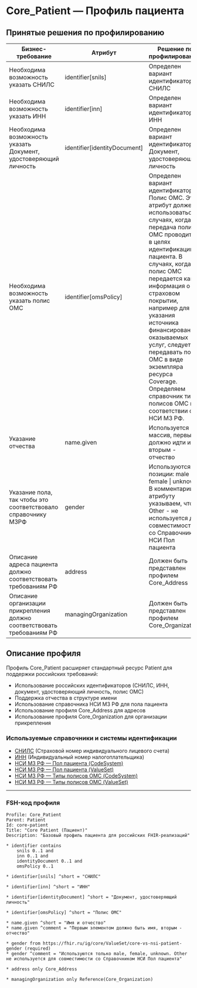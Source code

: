 # Core_Patient — Профиль пациента

## Принятые решения по профилированию

| Бизнес-требование | Атрибут | Решение по профилированию |
|-------------------|---------|---------------------------|
| Необходима возможность указать СНИЛС | identifier[snils] | Определен вариант идентификатора - СНИЛС |
| Необходима возможность указать ИНН | identifier[inn] | Определен вариант идентификатора - ИНН |
| Необходима возможность указать Документ, удостоверяющий личность | identifier[identityDocument] | Определен вариант идентификатора - Документ, удостоверяющий личность |
| Необходима возможность указать полис ОМС | identifier[omsPolicy] | Определен вариант идентификатора – Полис ОМС. Этот атрибут должен использоваться в случаях, когда передача полиса ОМС проводится в целях идентификации пациента. В случаях, когда полис ОМС передается как информация о страховом покрытии, например для указания источника финансирования оказываемых услуг, следует передавать полис ОМС в виде экземпляра ресурса Coverage. Определяем справочник типов полисов ОМС в соответствии с НСИ МЗ РФ. |
| Указание отчества | name.given | Используется массив, первым должно идти имя, вторым - отчество |
| Указание пола, так чтобы это соответствовало справочнику МЗРФ | gender | Используются позиции: male \| female \| unknown. В комментарии к атрибуту указываем, что Other - не используется для совместимости со Справочником НСИ Пол пациента |
| Описание адреса пациента должно соответствовать требованиям РФ | address | Должен быть представлен профилем Core_Address |
| Описание организации прикрепления должно соответствовать требованиям РФ | managingOrganization | Должен быть представлен профилем Core_Organization |

## Описание профиля

Профиль Core_Patient расширяет стандартный ресурс Patient для поддержки российских требований:
- Использование российских идентификаторов (СНИЛС, ИНН, документ, удостоверяющий личность, полис ОМС)
- Поддержка отчества в структуре имени
- Использование справочника НСИ МЗ РФ для пола пациента
- Использование профиля Core_Address для адресов
- Использование профиля Core_Organization для организации прикрепления

### Используемые справочники и системы идентификации
- [СНИЛС](https://www.pfrf.ru/) (Страховой номер индивидуального лицевого счета)
- [ИНН](https://www.nalog.gov.ru/) (Индивидуальный номер налогоплательщика)
- [НСИ МЗ РФ — Пол пациента (CodeSystem)](https://fhir.ru/ig/core/CodeSystem/core-cs-nsi-patient-gender)
- [НСИ МЗ РФ — Пол пациента (ValueSet)](https://fhir.ru/ig/core/ValueSet/core-vs-nsi-patient-gender)
- [НСИ МЗ РФ — Типы полисов ОМС (CodeSystem)](https://fhir.ru/ig/core/CodeSystem/core-cs-nsi-oms-policy-type)
- [НСИ МЗ РФ — Типы полисов ОМС (ValueSet)](https://fhir.ru/ig/core/ValueSet/core-vs-nsi-oms-policy-type)

---

### FSH-код профиля

```fsh
Profile: Core_Patient
Parent: Patient
Id: core-patient
Title: "Core Patient (Пациент)"
Description: "Базовый профиль пациента для российских FHIR-реализаций"

* identifier contains
    snils 0..1 and
    inn 0..1 and
    identityDocument 0..1 and
    omsPolicy 0..1

* identifier[snils] ^short = "СНИЛС"

* identifier[inn] ^short = "ИНН"

* identifier[identityDocument] ^short = "Документ, удостоверяющий личность"

* identifier[omsPolicy] ^short = "Полис ОМС"

* name.given ^short = "Имя и отчество"
* name.given ^comment = "Первым элементом должно быть имя, вторым - отчество"

* gender from https://fhir.ru/ig/core/ValueSet/core-vs-nsi-patient-gender (required)
* gender ^comment = "Используются только male, female, unknown. Other не используется для совместимости со Справочником НСИ Пол пациента"

* address only Core_Address

* managingOrganization only Reference(Core_Organization)
``` 